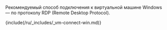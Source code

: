 Рекомендуемый способ подключения к виртуальной машине Windows — по протоколу RDP (Remote Desktop Protocol).

{include(/ru/_includes/_vm-connect-win.md)}